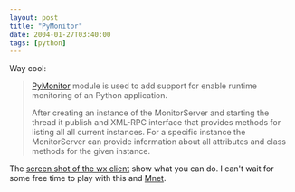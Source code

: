 ```yaml
---
layout: post
title: "PyMonitor"
date: 2004-01-27T03:40:00
tags: [python]
---
```


Way cool:

> [PyMonitor][1] module is used to add support for enable runtime monitoring of
> an Python application.
>
> After creating an instance of the MonitorServer and starting the thread it
> publish and XML-RPC interface that provides methods for listing all all
> current instances. For a specific instance the MonitorServer can provide
> information about all attributes and class methods for the given instance.

The [screen shot of the wx client][2] show what you can do. I can't wait for
some free time to play with this and [Mnet][3].

   [1]: https://zune.dyndns.org/PyMonitor/

   [2]: https://zune.dyndns.org/PyMonitor/Monitor.jpg

   [3]: http://mnet.sf.net/
